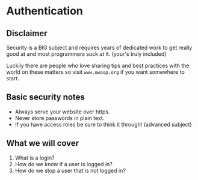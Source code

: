 # Authentication

## Disclaimer

Security is a BIG subject and requires years of dedicated work
to get really good at and most programmers suck at it.
(your's truly included)

Luckily there are people who love sharing tips and best practices
with the world on these matters so visit `www.owasp.org` if you want
somewhere to start.

## Basic security notes

* Always serve your website over https.
* Never store passwords in plain text.
* If you have access roles be sure to think it through! (advanced subject)

## What we will cover

1. What is a login?
2. How do we know if a user is logged in?
3. How do we stop a user that is not logged in?
